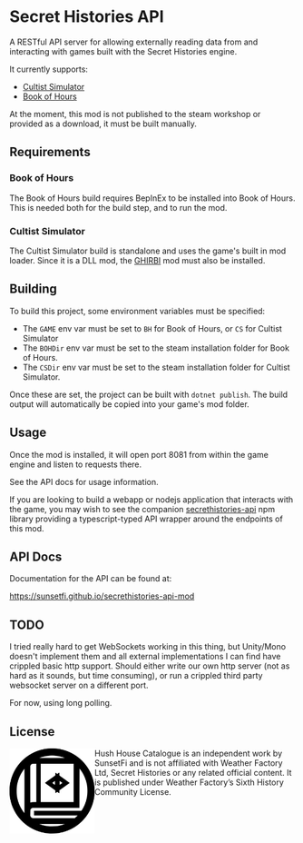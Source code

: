 # Secret Histories API

A RESTful API server for allowing externally reading data from and interacting with games built with the Secret Histories engine.

It currently supports:

- [Cultist Simulator](https://store.steampowered.com/app/718670/Cultist_Simulator/)
- [Book of Hours](https://store.steampowered.com/app/1028310/BOOK_OF_HOURS/)

At the moment, this mod is not published to the steam workshop or provided as a download, it must be built manually.

## Requirements

### Book of Hours

The Book of Hours build requires BepInEx to be installed into Book of Hours. This is needed both for the build step, and to run the mod.

### Cultist Simulator

The Cultist Simulator build is standalone and uses the game's built in mod loader. Since it is a DLL mod, the [GHIRBI](https://steamcommunity.com/sharedfiles/filedetails/?id=2901287611) mod must also be installed.

## Building

To build this project, some environment variables must be specified:

- The `GAME` env var must be set to `BH` for Book of Hours, or `CS` for Cultist Simulator
- The `BOHDir` env var must be set to the steam installation folder for Book of Hours.
- The `CSDir` env var must be set to the steam installation folder for Cultist Simulator.

Once these are set, the project can be built with `dotnet publish`. The build output will automatically be copied into your game's mod folder.

## Usage

Once the mod is installed, it will open port 8081 from within the game engine and listen to requests there.

See the API docs for usage information.

If you are looking to build a webapp or nodejs application that interacts with the game, you may wish to see the companion [secrethistories-api](https://www.npmjs.com/package/secrethistories-api) npm library providing a typescript-typed API wrapper around the endpoints of this mod.

## API Docs

Documentation for the API can be found at:

https://sunsetfi.github.io/secrethistories-api-mod

## TODO

I tried really hard to get WebSockets working in this thing, but Unity/Mono doesn't implement them and all external implementations I can find have crippled basic http support.
Should either write our own http server (not as hard as it sounds, but time consuming), or run a crippled third party websocket server on a different port.

For now, using long polling.

## License

<img src="/sixthhistory.svg" align="left" width="150" height="150">

Hush House Catalogue is an independent work by SunsetFi and is not affiliated with Weather Factory Ltd, Secret Histories or any related official content. It is published under Weather Factory’s Sixth History Community License.
